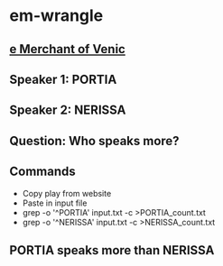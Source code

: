 # em-wrangle

## [e Merchant of Venic](http://shakespeare.mit.edu/merchant/full.html)

## Speaker 1: PORTIA

## Speaker 2: NERISSA

## Question: Who speaks more?

## Commands
- Copy play from website
- Paste in input file
- grep -o '^PORTIA' input.txt -c >PORTIA_count.txt
- grep -o '^NERISSA' input.txt -c >NERISSA_count.txt

## PORTIA speaks more than NERISSA


